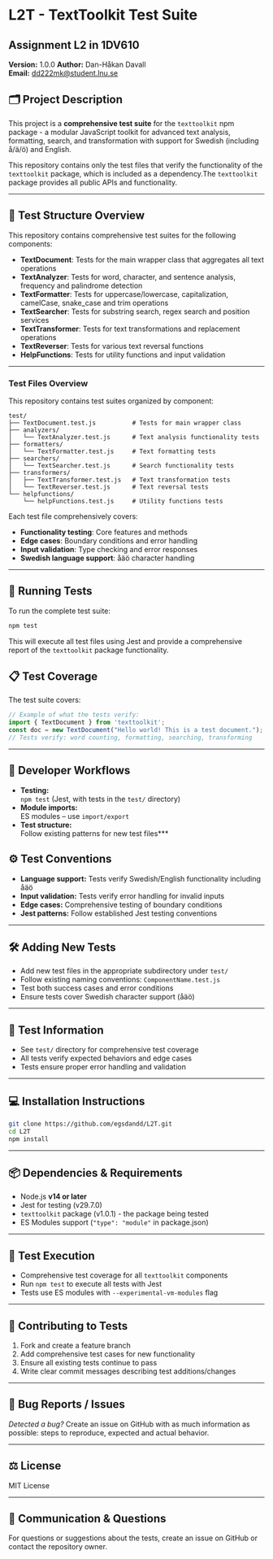 
# L2T - TextToolkit Test Suite

## Assignment L2 in 1DV610

**Version:** 1.0.0
**Author:** Dan-Håkan Davall  
**Email:** [dd222mk@student.lnu.se](mailto:dd222mk@student.lnu.se)

## 🗂️ Project Description

This project is a **comprehensive test suite** for the `texttoolkit` npm package - a modular JavaScript toolkit for advanced text analysis, formatting, search, and transformation with support for Swedish (including å/ä/ö) and English.

This repository contains only the test files that verify the functionality of the `texttoolkit` package, which is included as a dependency.The `texttoolkit` package provides all public APIs and functionality.

***

## 🧪 Test Structure Overview

This repository contains comprehensive test suites for the following components:

- **TextDocument**: Tests for the main wrapper class that aggregates all text operations
- **TextAnalyzer**: Tests for word, character, and sentence analysis, frequency and palindrome detection
- **TextFormatter**: Tests for uppercase/lowercase, capitalization, camelCase, snake_case and trim operations
- **TextSearcher**: Tests for substring search, regex search and position services
- **TextTransformer**: Tests for text transformations and replacement operations
- **TextReverser**: Tests for various text reversal functions
- **HelpFunctions**: Tests for utility functions and input validation

***

### Test Files Overview

This repository contains test suites organized by component:

```text
test/
├── TextDocument.test.js          # Tests for main wrapper class
├── analyzers/
│   └── TextAnalyzer.test.js      # Text analysis functionality tests
├── formatters/
│   └── TextFormatter.test.js     # Text formatting tests
├── searchers/
│   └── TextSearcher.test.js      # Search functionality tests  
├── transformers/
│   ├── TextTransformer.test.js   # Text transformation tests
│   └── TextReverser.test.js      # Text reversal tests
└── helpfunctions/
    └── helpFunctions.test.js     # Utility functions tests
```

Each test file comprehensively covers:

- **Functionality testing**: Core features and methods
- **Edge cases**: Boundary conditions and error handling  
- **Input validation**: Type checking and error responses
- **Swedish language support**: åäö character handling

***

## 🚀 Running Tests

To run the complete test suite:

```bash
npm test
```

This will execute all test files using Jest and provide a comprehensive report of the `texttoolkit` package functionality.

## 📋 Test Coverage

The test suite covers:

```javascript
// Example of what the tests verify:
import { TextDocument } from 'texttoolkit';
const doc = new TextDocument("Hello world! This is a test document.");
// Tests verify: word counting, formatting, searching, transforming
```

***

## 🦾 Developer Workflows

- **Testing:**  
  `npm test` (Jest, with tests in the `test/` directory)
- **Module imports:**  
  ES modules – use `import/export`
- **Test structure:**  
  Follow existing patterns for new test files***

## ⚙️ Test Conventions

- **Language support:** Tests verify Swedish/English functionality including åäö
- **Input validation:** Tests verify error handling for invalid inputs  
- **Edge cases:** Comprehensive testing of boundary conditions
- **Jest patterns:** Follow established Jest testing conventions

***

## 🛠️ Adding New Tests

- Add new test files in the appropriate subdirectory under `test/`
- Follow existing naming conventions: `ComponentName.test.js`
- Test both success cases and error conditions
- Ensure tests cover Swedish character support (åäö)

***

## 📄 Test Information

- See `test/` directory for comprehensive test coverage
- All tests verify expected behaviors and edge cases
- Tests ensure proper error handling and validation

***

## 💻 Installation Instructions

```bash
git clone https://github.com/egsdandd/L2T.git
cd L2T
npm install
```

***

## 📦 Dependencies \& Requirements

- Node.js **v14 or later**
- Jest for testing (v29.7.0)
- `texttoolkit` package (v1.0.1) - the package being tested
- ES Modules support (`"type": "module"` in package.json)

***

## 🧪 Test Execution

- Comprehensive test coverage for all `texttoolkit` components
- Run `npm test` to execute all tests with Jest
- Tests use ES modules with `--experimental-vm-modules` flag

***

## 🤝 Contributing to Tests

1. Fork and create a feature branch
2. Add comprehensive test cases for new functionality
3. Ensure all existing tests continue to pass
4. Write clear commit messages describing test additions/changes

***

## 🐞 Bug Reports / Issues

_Detected a bug?_
Create an issue on GitHub with as much information as possible: steps to reproduce, expected and actual behavior.

***

## ⚖️ License

MIT License

***

## 💬 Communication & Questions

For questions or suggestions about the tests, create an issue on GitHub or contact the repository owner.
